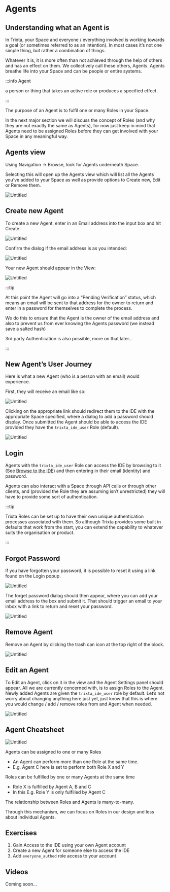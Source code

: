 # Agents

## Understanding what an Agent is

In Trixta, your Space and everyone / everything involved is working towards a goal (or sometimes referred to as an intention). In most cases it’s not one simple thing, but rather a combination of things.

Whatever it is, it is more often than not achieved through the help of others and has an effect on them. We collectively call these others, Agents. Agents breathe life into your Space and can be people or entire systems.

:::info Agent

a person or thing that takes an active role or produces a specified effect.

:::

The purpose of an Agent is to fulfil one or many Roles in your Space.

In the next major section we will discuss the concept of Roles (and why they are not exactly the same as Agents), for now just keep in mind that Agents need to be assigned Roles before they can get involved with your Space in any meaningful way.

## Agents view

Using Navigation → Browse, look for Agents underneath Space.

Selecting this will open up the Agents view which will list all the Agents you’ve added to your Space as well as provide options to Create new, Edit or Remove them.

![Untitled](Untitled.png)

## Create new Agent

To create a new Agent, enter in an Email address into the input box and hit Create.

![Untitled](Untitled%201.png)

Confirm the dialog if the email address is as you intended:

![Untitled](Untitled%202.png)

Your new Agent should appear in the View:

![Untitled](Untitled%203.png)

:::tip

At this point the Agent will go into a “Pending Verification” status, which means an email will be sent to that address for the owner to return and enter in a password for themselves to complete the process.

We do this to ensure that the Agent is the owner of the email address and also to prevent us from ever knowing the Agents password (we instead save a salted hash)

3rd party Authentication is also possible, more on that later…

:::

## New Agent’s User Journey

Here is what a new Agent (who is a person with an email) would experience.

First, they will receive an email like so:

![Untitled](Untitled%204.png)

Clicking on the appropriate link should redirect them to the IDE with the appropriate Space specified, where a dialog to add a password should display. Once submitted the Agent should be able to access the IDE provided they have the `trixta_ide_user` Role (default).

![Untitled](Untitled%205.png)

## Login

Agents with the `trixta_ide_user` Role can access the IDE by browsing to it (See [Browse to the IDE](../../../Getting%20started%20with%20Trixta/index.md)) and then entering in their email (identity) and password.

Agents can also interact with a Space through API calls or through other clients, and (provided the Role they are assuming isn’t unrestricted) they will have to provide some sort of authentication.

:::tip

Trixta Roles can be set up to have their own unique authentication processes associated with them. So although Trixta provides some built in defaults that work from the start, you can extend the capability to whatever suits the organisation or product.

:::

## Forgot Password

If you have forgotten your password, it is possible to reset it using a link found on the Login popup.

![Untitled](Untitled%206.png)

The forget password dialog should then appear, where you can add your email address to the box and submit it. That should trigger an email to your inbox with a link to return and reset your password.

![Untitled](Untitled%207.png)

## Remove Agent

Remove an Agent by clicking the trash can icon at the top right of the block.

![Untitled](Untitled%208.png)

## Edit an Agent

To Edit an Agent, click on it in the view and the Agent Settings panel should appear. All we are currently concerned with, is to assign Roles to the Agent. Newly added Agents are given the `trixta_ide_user` role by default. Let’s not worry about changing anything here just yet, just know that this is where you would change / add / remove roles from and Agent when needed.

![Untitled](Untitled%209.png)

## Agent Cheatsheet

![Untitled](Untitled%2010.png)

Agents can be assigned to one or many Roles

- An Agent can perform more than one Role at the same time.
- E.g. Agent C here is set to perform both Role X and Y

Roles can be fulfilled by one or many Agents at the same time

- Role X is fulfilled by Agent A, B and C
- In this E.g. Role Y is only fulfilled by Agent C

The relationship between Roles and Agents is many-to-many.

Through this mechanism, we can focus on Roles in our design and less about individual Agents.

## Exercises

1. Gain Access to the IDE using your own Agent account
2. Create a new Agent for someone else to access the IDE
3. Add `everyone_authed` role access to your account

## Videos

Coming soon…
